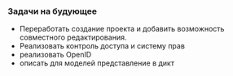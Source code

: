 ### Задачи на будующее 
- Переработать создание проекта и добавить возможность совместного редактирования. 
- Реализовать контроль доступа и систему прав 
- реализовать OpenID
- описать для моделей представление в дикт 
